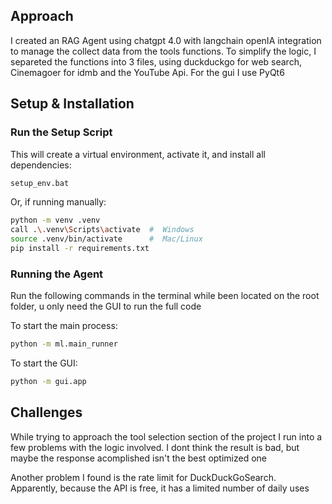 ## Approach

I created an RAG Agent using chatgpt 4.0 with langchain openIA integration to manage the collect data from the tools functions. To simplify the logic, I separeted the functions into 3 files, using duckduckgo for web search, Cinemagoer for idmb and the YouTube Api. For the gui I use PyQt6

## Setup & Installation

### Run the Setup Script

This will create a virtual environment, activate it, and install all dependencies:

```sh
setup_env.bat
```

Or, if running manually:

```sh
python -m venv .venv
call .\.venv\Scripts\activate  #  Windows
source .venv/bin/activate      #  Mac/Linux
pip install -r requirements.txt
```

### Running the Agent

Run the following commands in the terminal while been located on the root folder, u only need the GUI to run the full code

To start the main process:

```sh
python -m ml.main_runner
```

To start the GUI:

```sh
python -m gui.app
```

## Challenges

While trying to approach the tool selection section of the project I run into a few problems with the logic involved. I dont think the result is bad, but maybe the response acomplished isn't the best optimized one

Another problem I found is the rate limit for DuckDuckGoSearch. Apparently, because the API is free, it has a limited number of daily uses
